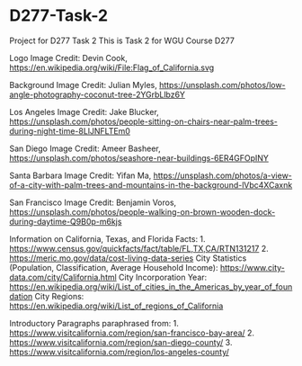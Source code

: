 # D277-Task-2
Project for D277 Task 2
This is Task 2 for WGU Course D277

Logo Image Credit: Devin Cook, https://en.wikipedia.org/wiki/File:Flag_of_California.svg

Background Image Credit: Julian Myles, https://unsplash.com/photos/low-angle-photography-coconut-tree-2YGrbLlbz6Y

Los Angeles Image Credit: Jake Blucker, https://unsplash.com/photos/people-sitting-on-chairs-near-palm-trees-during-night-time-8LlJNFLTEm0

San Diego Image Credit: Ameer Basheer, https://unsplash.com/photos/seashore-near-buildings-6ER4GFOpINY

Santa Barbara Image Credit: Yifan Ma, https://unsplash.com/photos/a-view-of-a-city-with-palm-trees-and-mountains-in-the-background-lVbc4XCaxnk

San Francisco Image Credit: Benjamin Voros, https://unsplash.com/photos/people-walking-on-brown-wooden-dock-during-daytime-Q9B0p-m6kjs

Information on California, Texas, and Florida Facts: 1. https://www.census.gov/quickfacts/fact/table/FL,TX,CA/RTN131217 2. https://meric.mo.gov/data/cost-living-data-series
City Statistics (Population, Classification, Average Household Income): https://www.city-data.com/city/California.html
City Incorporation Year: https://en.wikipedia.org/wiki/List_of_cities_in_the_Americas_by_year_of_foundation
City Regions: https://en.wikipedia.org/wiki/List_of_regions_of_California

Introductory Paragraphs paraphrased from: 1. https://www.visitcalifornia.com/region/san-francisco-bay-area/
                                          2. https://www.visitcalifornia.com/region/san-diego-county/
                                          3. https://www.visitcalifornia.com/region/los-angeles-county/